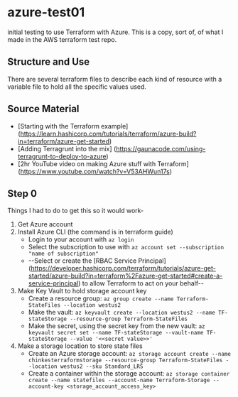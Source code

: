 # azure-test01
initial testing to use Terraform with Azure. This is a copy, sort of, of what I made in the AWS terraform test repo. 

## Structure and Use
There are several terraform files to describe each kind of resource with a variable file to hold all the specific values used.

## Source Material
* [Starting with the Terraform example] (https://learn.hashicorp.com/tutorials/terraform/azure-build?in=terraform/azure-get-started)
* [Adding Terragrunt into the mix] (https://gaunacode.com/using-terragrunt-to-deploy-to-azure)
* [2hr YouTube video on making Azure stuff with Terraform] (https://www.youtube.com/watch?v=V53AHWun17s)

## Step 0
Things I had to do to get this so it would work-
1. Get Azure account
2. Install Azure CLI (the command is in terraform guide)
   - Login to your account with `az login`
   - Select the subscription to use with `az account set --subscription "name of subscription"`
   - --Select or create the [RBAC Service Principal] (https://developer.hashicorp.com/terraform/tutorials/azure-get-started/azure-build?in=terraform%2Fazure-get-started#create-a-service-principal) to allow Terraform to act on your behalf--
3. Make Key Vault to hold storage account key
   - Create a resource group: `az group create --name Terraform-StateFiles --location westus2`
   - Make the vault: `az keyvault create --location westus2 --name TF-stateStorage --resource-group Terraform-StateFiles`
   - Make the secret, using the secret key from the new vault: `az keyvault secret set --name TF-stateStorage --vault-name TF-stateStorage --value '<<secret value>>'`
4. Make a storage location to store state files
   - Create an Azure storage account: `az storage account create --name chinkesterraformstorage --resource-group Terraform-StateFiles --location westus2 --sku Standard_LRS`
   - Create a container within the storage account: `az storage container create --name statefiles --account-name Terraform-Storage --account-key <storage_account_access_key>`

